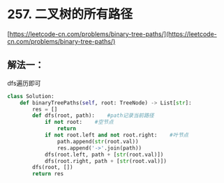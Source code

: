 # 257. 二叉树的所有路径

[https://leetcode-cn.com/problems/binary-tree-paths/](https://leetcode-cn.com/problems/binary-tree-paths/)

## 解法一：

dfs遍历即可

```python
class Solution:
    def binaryTreePaths(self, root: TreeNode) -> List[str]:
        res = []
        def dfs(root, path):    #path记录当前路径
            if not root:    #空节点
                return
            if not root.left and not root.right:    #叶节点
                path.append(str(root.val))
                res.append('->'.join(path))
            dfs(root.left, path + [str(root.val)])
            dfs(root.right, path + [str(root.val)])
        dfs(root, [])
        return res
```

